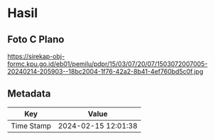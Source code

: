 # Hasil

## Foto C Plano

https://sirekap-obj-formc.kpu.go.id/eb01/pemilu/pdpr/15/03/07/20/07/1503072007005-20240214-205903--18bc2004-1f76-42a2-8b41-4ef760bd5c0f.jpg


## Metadata

| Key        | Value               |
| ---------- | ------------------- |
| Time Stamp | 2024-02-15 12:01:38 |



